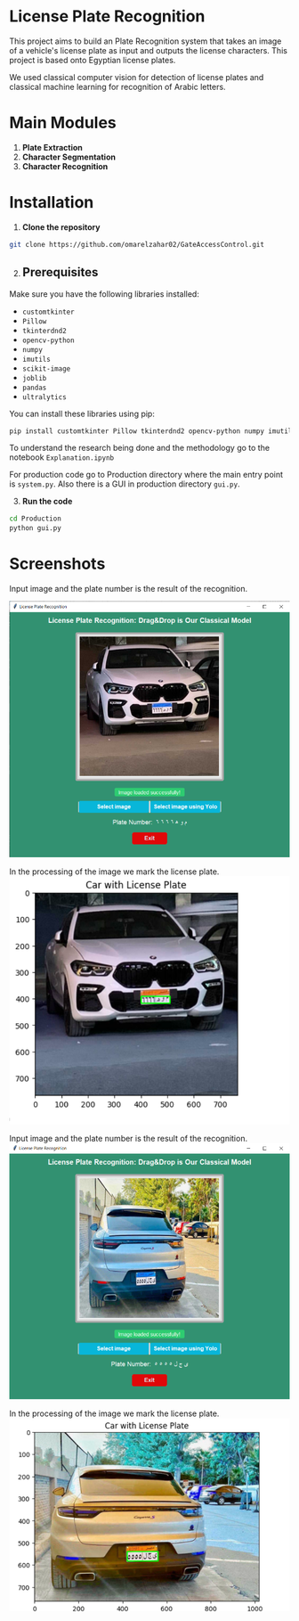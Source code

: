 # License Plate Recognition
This project aims to build an Plate Recognition system that takes an image of a vehicle's license plate as input and outputs the license characters.
This project is based onto Egyptian license plates.

We used classical computer vision for detection of license plates and classical machine learning for recognition of Arabic letters.

# Main Modules
1. **Plate Extraction**
2. **Character Segmentation**
3. **Character Recognition**


# Installation
1. **Clone the repository**
```bash
git clone https://github.com/omarelzahar02/GateAccessControl.git
```

2. ## Prerequisites

Make sure you have the following libraries installed:

- `customtkinter`
- `Pillow`
- `tkinterdnd2`
- `opencv-python`
- `numpy`
- `imutils`
- `scikit-image`
- `joblib`
- `pandas`
- `ultralytics`

You can install these libraries using pip:

```bash
pip install customtkinter Pillow tkinterdnd2 opencv-python numpy imutils scikit-image joblib pandas ultralytics
```

To understand the research being done and the methodology go to the notebook `Explanation.ipynb`

For production code go to Production directory where the main entry point is `system.py`. Also there is a GUI in production directory `gui.py`.

3. **Run the code**
```bash
cd Production
python gui.py
```

# Screenshots

Input image and the plate number is the result of the recognition.

![Screenshot](/Images/Car1.PNG)

In the processing of the image we mark the license plate.
![Screenshot](/Images/Car1_Marked.PNG)

Input image and the plate number is the result of the recognition.
![Screenshot](/Images/Car2.PNG)

In the processing of the image we mark the license plate.
![Screenshot](/Images/Car2_Marked.PNG)